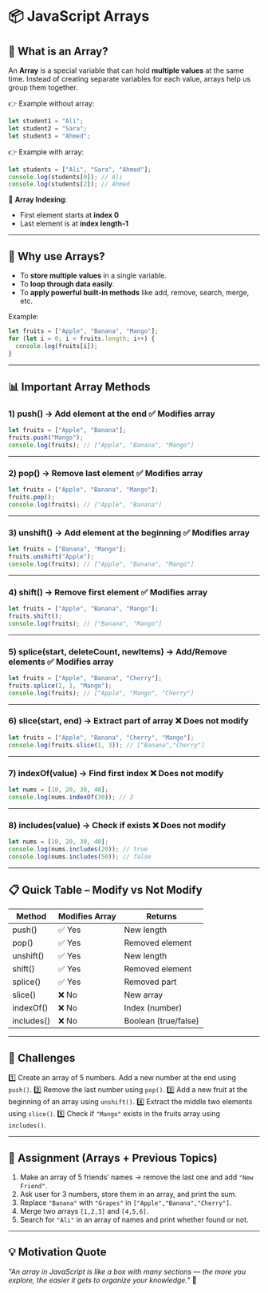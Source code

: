 # 📦 JavaScript Arrays

## 📌 What is an Array?

An **Array** is a special variable that can hold **multiple values** at the same time.
Instead of creating separate variables for each value, arrays help us group them together.

👉 Example without array:

```js
let student1 = "Ali";
let student2 = "Sara";
let student3 = "Ahmed";
```

👉 Example with array:

```js
let students = ["Ali", "Sara", "Ahmed"];
console.log(students[0]); // Ali
console.log(students[2]); // Ahmed
```

🔑 **Array Indexing**:

* First element starts at **index 0**
* Last element is at **index length-1**

---

## 🔹 Why use Arrays?

* To **store multiple values** in a single variable.
* To **loop through data easily**.
* To **apply powerful built-in methods** like add, remove, search, merge, etc.

Example:

```js
let fruits = ["Apple", "Banana", "Mango"];
for (let i = 0; i < fruits.length; i++) {
  console.log(fruits[i]);
}
```

---

## 📊 Important Array Methods

### 1) **push()** → Add element at the end ✅ Modifies array

```js
let fruits = ["Apple", "Banana"];
fruits.push("Mango");
console.log(fruits); // ["Apple", "Banana", "Mango"]
```

---

### 2) **pop()** → Remove last element ✅ Modifies array

```js
let fruits = ["Apple", "Banana", "Mango"];
fruits.pop();
console.log(fruits); // ["Apple", "Banana"]
```

---

### 3) **unshift()** → Add element at the beginning ✅ Modifies array

```js
let fruits = ["Banana", "Mango"];
fruits.unshift("Apple");
console.log(fruits); // ["Apple", "Banana", "Mango"]
```

---

### 4) **shift()** → Remove first element ✅ Modifies array

```js
let fruits = ["Apple", "Banana", "Mango"];
fruits.shift();
console.log(fruits); // ["Banana", "Mango"]
```

---

### 5) **splice(start, deleteCount, newItems)** → Add/Remove elements ✅ Modifies array

```js
let fruits = ["Apple", "Banana", "Cherry"];
fruits.splice(1, 1, "Mango");  
console.log(fruits); // ["Apple", "Mango", "Cherry"]
```

---

### 6) **slice(start, end)** → Extract part of array ❌ Does not modify

```js
let fruits = ["Apple", "Banana", "Cherry", "Mango"];
console.log(fruits.slice(1, 3)); // ["Banana","Cherry"]
```

---

### 7) **indexOf(value)** → Find first index ❌ Does not modify

```js
let nums = [10, 20, 30, 40];
console.log(nums.indexOf(30)); // 2
```

---

### 8) **includes(value)** → Check if exists ❌ Does not modify

```js
let nums = [10, 20, 30, 40];
console.log(nums.includes(20)); // true
console.log(nums.includes(50)); // false
```

---

## 📋 Quick Table – Modify vs Not Modify

| Method     | Modifies Array | Returns              |
| ---------- | -------------- | -------------------- |
| push()     | ✅ Yes          | New length           |
| pop()      | ✅ Yes          | Removed element      |
| unshift()  | ✅ Yes          | New length           |
| shift()    | ✅ Yes          | Removed element      |
| splice()   | ✅ Yes          | Removed part         |
| slice()    | ❌ No           | New array            |
| indexOf()  | ❌ No           | Index (number)       |
| includes() | ❌ No           | Boolean (true/false) |

---

## 🎯 Challenges

1️⃣ Create an array of 5 numbers. Add a new number at the end using `push()`.
2️⃣ Remove the last number using `pop()`.
3️⃣ Add a new fruit at the beginning of an array using `unshift()`.
4️⃣ Extract the middle two elements using `slice()`.
5️⃣ Check if `"Mango"` exists in the fruits array using `includes()`.

---

## 📝 Assignment (Arrays + Previous Topics)

1. Make an array of 5 friends’ names → remove the last one and add `"New Friend"`.
2. Ask user for 3 numbers, store them in an array, and print the sum.
3. Replace `"Banana"` with `"Grapes"` in `["Apple","Banana","Cherry"]`.
4. Merge two arrays `[1,2,3]` and `[4,5,6]`.
5. Search for `"Ali"` in an array of names and print whether found or not.

---

## 💡 Motivation Quote

*"An array in JavaScript is like a box with many sections — the more you explore, the easier it gets to organize your knowledge."* 🚀
